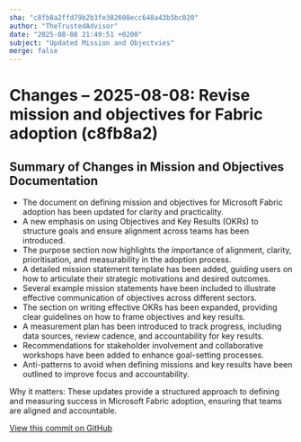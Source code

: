 ```yaml
---
sha: "c8fb8a2ffd79b2b3fe382608ecc648a43b5bc020"
author: "TheTrustedAdvisor"
date: "2025-08-08 21:49:51 +0200"
subject: "Updated Mission and Objectvies"
merge: false
---
```


# Changes – 2025-08-08: Revise mission and objectives for Fabric adoption (c8fb8a2)

## Summary of Changes in Mission and Objectives Documentation

- The document on defining mission and objectives for Microsoft Fabric adoption has been updated for clarity and practicality.
- A new emphasis on using Objectives and Key Results (OKRs) to structure goals and ensure alignment across teams has been introduced.
- The purpose section now highlights the importance of alignment, clarity, prioritisation, and measurability in the adoption process.
- A detailed mission statement template has been added, guiding users on how to articulate their strategic motivations and desired outcomes.
- Several example mission statements have been included to illustrate effective communication of objectives across different sectors.
- The section on writing effective OKRs has been expanded, providing clear guidelines on how to frame objectives and key results.
- A measurement plan has been introduced to track progress, including data sources, review cadence, and accountability for key results.
- Recommendations for stakeholder involvement and collaborative workshops have been added to enhance goal-setting processes.
- Anti-patterns to avoid when defining missions and key results have been outlined to improve focus and accountability.

Why it matters: These updates provide a structured approach to defining and measuring success in Microsoft Fabric adoption, ensuring that teams are aligned and accountable.

[View this commit on GitHub](https://github.com/TheTrustedAdvisor/FabricAdoptionFramework/commit/c8fb8a2ffd79b2b3fe382608ecc648a43b5bc020)
